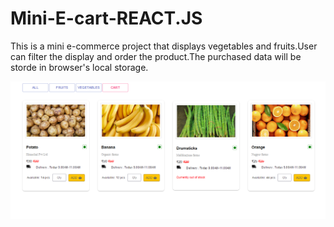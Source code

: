 # Mini-E-cart-REACT.JS

This is a mini e-commerce project that displays vegetables and fruits.User can filter the display and order the product.The purchased data will be storde in browser's local storage.

![](image/HomeScreen.PNG)
